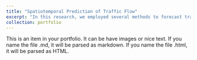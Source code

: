```yaml
---
title: "Spatiotemporal Prediction of Traffic Flow"
excerpt: "In this research, we employed several methods to forecast traffic flow. ARIMA and Wavelet-LSTM are used to describe temporal dependence. STARMA and CNN-LSTM are used to describe spatial-temporal dependence.<br/> <a href='https://github.com/peng1wang/Spatial-Temporal-Traffic-Prediction'> <img src='http://peng1wang.github.io/images/spatial-prediction.png'>"
collection: portfolio
---
```


This is an item in your portfolio. It can be have images or nice text. If you name the file .md, it will be parsed as markdown. If you name the file .html, it will be parsed as HTML. 
